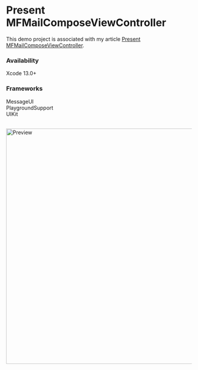 # Present MFMailComposeViewController

This demo project is associated with my article [Present MFMailComposeViewController](https://yaacoub.github.io/articles/swift-tip/present-mfmailcomposeviewcontroller).

### Availability

Xcode 13.0+

### Frameworks

MessageUI
<br>
PlaygroundSupport
<br>
UIKit

<br>

<img src="https://user-images.githubusercontent.com/34966652/125165779-2879fe80-e1a1-11eb-9eea-9e5e50540111.jpeg" height="640" alt="Preview"/>
